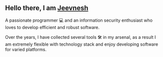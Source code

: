 ## Hello there, I am [Jeevnesh](https://www.linkedin.com/in/jeevnesh/)

A passionate programmer 💻 and an information security enthusiast who loves to develop efficient and robust software.

Over the years, I have collected several tools 🛠 in my arsenal, as a result I am extremely flexible with technology stack and enjoy developing software for varied platforms.


<!--
**jeevnesh/Jeevnesh** is a ✨ _special_ ✨ repository because its `README.md` (this file) appears on your GitHub profile.

Here are some ideas to get you started:

- 🔭 I’m currently working on ...
- 🌱 I’m currently learning ...
- 👯 I’m looking to collaborate on ...
- 🤔 I’m looking for help with ...
- 💬 Ask me about ...
- 📫 How to reach me: ...
- 😄 Pronouns: ...
- ⚡ Fun fact: ...
-->

